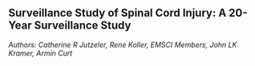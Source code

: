 ## Surveillance Study of Spinal Cord Injury: A 20-Year Surveillance Study

*Authors: Catherine R Jutzeler, Rene Koller, EMSCI Members, John LK Kramer, Armin Curt*

